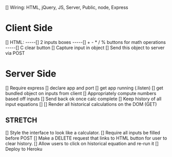 [] Wiring: HTML, jQuery, JS, Server, Public, node, Express

# Client Side

[] HTML:
-----[] 2 inputs boxes
-----[] + - \* / % buttons for math operations
-----[] C clear button
[] Capture input in object
[] Send this object to server via POST

# Server Side

[] Require express
[] declare app and port
[] get app running (.listen)
[] get bundled object on inputs from client
[] Appropriately compute numbers based off inputs
[] Send back ok once calc complete
[] Keep history of all input equations []
[] Render all historical calculations on the DOM (GET)

## STRETCH

[] Style the interface to look like a calculator.
[] Require all inputs be filled before POST
[] Make a DELETE request that links to HTML button for user to clear history.
[] Allow users to click on historical equation and re-run it
[] Deploy to Heroku
